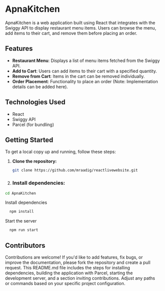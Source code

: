 # ApnaKitchen

ApnaKitchen is a web application built using React that integrates with the Swiggy API to display restaurant menu items. Users can browse the menu, add items to their cart, and remove them before placing an order.

## Features

- **Restaurant Menu**: Displays a list of menu items fetched from the Swiggy API.
- **Add to Cart**: Users can add items to their cart with a specified quantity.
- **Remove from Cart**: Items in the cart can be removed individually.
- **Order Placement**: Functionality to place an order (Note: Implementation details can be added here).

## Technologies Used

- React
- Swiggy API
- Parcel (for bundling)

## Getting Started

To get a local copy up and running, follow these steps:

1. **Clone the repository:**

   ```bash
   git clone https://github.com/mraadig/reactlivewebsite.git


2. ### Install dependencies:

```bash
cd ApnaKitchen
```

Install dependencies

```bash
  npm install
```

Start the server

```bash
  npm run start
```
## Contributors
Contributions are welcome! If you'd like to add features, fix bugs, or improve the documentation, please fork the repository and create a pull request.
This README.md file includes the steps for installing dependencies, building the application with Parcel, starting the development server, and a section inviting contributions. Adjust any paths or commands based on your specific project configuration.

